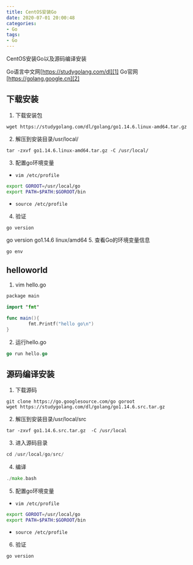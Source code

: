 ```yaml
---
title: CentOS安装Go
date: 2020-07-01 20:00:48
categories: 
- Go
tags:
- Go
---
```


CentOS安装Go以及源码编译安装

<!-- more -->


Go语言中文网[https://studygolang.com/dl][1]
Go官网 [https://golang.google.cn][2]


## 下载安装
1. 下载安装包
``` vim
wget https://studygolang.com/dl/golang/go1.14.6.linux-amd64.tar.gz
```
2. 解压到安装目录/usr/local/
``` stylus
tar -zxvf go1.14.6.linux-amd64.tar.gz -C /usr/local/
```
3. 配置go环境变量
- `vim /etc/profile`
``` bash
export GOROOT=/usr/local/go
export PATH=$PATH:$GOROOT/bin
```
- `source /etc/profile`
4. 验证
``` vim
go version
```
go version go1.14.6 linux/amd64
5. 查看Go的环境变量信息
``` mel
go env
```



## helloworld
1. vim hello.go
``` swift
package main

import "fmt"

func main(){
        fmt.Printf("hello go\n")
}
```
2. 运行hello.go
``` go
go run hello.go 
```

## 源码编译安装
1. 下载源码
``` vim
git clone https://go.googlesource.com/go goroot
wget https://studygolang.com/dl/golang/go1.14.6.src.tar.gz 
```
2. 解压到安装目录/usr/local/src
``` stylus
tar -zxvf go1.14.6.src.tar.gz  -C /usr/local
```
3. 进入源码目录
``` gradle
cd /usr/local/go/src/
```
4. 编译
``` go
./make.bash
```
5. 配置go环境变量
- `vim /etc/profile`
``` bash
export GOROOT=/usr/local/go
export PATH=$PATH:$GOROOT/bin
```
- `source /etc/profile`
6. 验证
``` vim
go version
```



  [1]: https://studygolang.com/dl
  [2]: https://golang.google.cn
